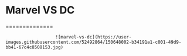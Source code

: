 # Marvel VS DC 
==============

                       ![marvel-vs-dc](https://user-images.githubusercontent.com/52492864/150648002-b34191a1-c001-49d9-bb41-67c4c8508153.jpg)
